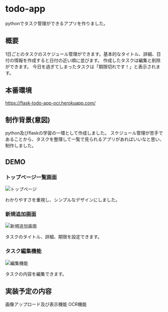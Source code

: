 # todo-app
pythonでタスク管理ができるアプリを作りました。

## 概要
1日ごとのタスクのスケジュール管理ができます。基本的なタイトル、詳細、日付の情報を作成すると日付の近い順に並びます。
作成したタスクは編集と削除ができます。
今日を過ぎてしまったタスクは「期限切れです！」と表示されます。

## 本番環境
https://flask-todo-app-ocr.herokuapp.com/

## 制作背景(意図)
python及びflaskの学習の一環として作成しました。
スケジュール管理が苦手であることから、タスクを整理して一覧で見られるアプリがあればいいなと思い、制作しました。

## DEMO
### トップページ一覧画面
![トップページ](https://user-images.githubusercontent.com/72307312/110881305-7c73f400-8323-11eb-87a9-44970b7c22ed.png)

わかりやすさを重視し、シンプルなデザインにしました。


### 新規追加画面
![新規追加画面](https://user-images.githubusercontent.com/72307312/110881496-cceb5180-8323-11eb-8250-5bfc62e84190.png)

タスクのタイトル、詳細、期限を設定できます。


### タスク編集機能
![編集機能](https://user-images.githubusercontent.com/72307312/110882241-007aab80-8325-11eb-8917-8f93721a8d88.gif)

タスクの内容を編集できます。


## 実装予定の内容
画像アップロード及び表示機能
OCR機能
